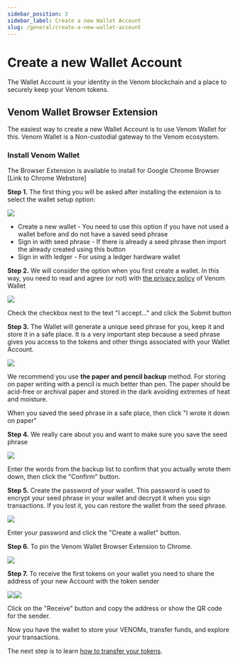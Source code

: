 ```yaml
---
sidebar_position: 3
sidebar_label: Create a new Wallet Account
slug: /general/create-a-new-wallet-account
---
```


# Create a new Wallet Account

The Wallet Account is your identity in the Venom blockchain and a place to securely keep your Venom tokens.

## Venom Wallet Browser Extension <a href="#polkadotjs-browser-extension" id="polkadotjs-browser-extension"></a>

The easiest way to create a new Wallet Account is to use Venom Wallet for this. Venom Wallet is a Non-custodial gateway to the Venom ecosystem.

### Install Venom Wallet

The Browser Extension is available to install for Google Chrome Browser \[Link to Chrome Webstore]

**Step 1.** The first thing you will be asked after installing the extension is to select the wallet setup option:

![](../../../static/img/1.png)

* Create a new wallet - You need to use this option if you have not used a wallet before and do not have a saved seed phrase
* Sign in with seed phrase - If there is already a seed phrase then import the already created using this button
* Sign in with ledger - For using a ledger hardware wallet

**Step 2.** We will consider the option when you first create a wallet. In this way, you need to read and agree (or not) with [the privacy policy](https://venom.foundation/policy.html) of Venom Wallet

![](<../../../static/img/3 (1).png>)

Check the checkbox next to the text "I accept..." and click the Submit button

**Step 3.** The Wallet will generate a unique seed phrase for you, keep it and store it in a safe place. It is a very important step because a seed phrase gives you access to the tokens and other things associated with your Wallet Account.

![](../../../static/img/4.png)

We recommend you use **the paper and pencil backup** method. For storing on paper writing with a pencil is much better than pen. The paper should be acid-free or archival paper and stored in the dark avoiding extremes of heat and moisture.

When you saved the seed phrase in a safe place, then click "I wrote it down on paper"

**Step 4.** We really care about you and want to make sure you save the seed phrase

![](../../../static/img/5.png)

Enter the words from the backup list to confirm that you actually wrote them down, then click the "Confirm" button.

**Step 5.** Create the password of your wallet. This password is used to encrypt your seed phrase in your wallet and decrypt it when you sign transactions. If you lost it, you can restore the wallet from the seed phrase.

![](../../../static/img/6.png)

Enter your password and click the "Create a wallet" button.

**Step 6.** To pin the Venom Wallet Browser Extension to Chrome.

![](<../../../static/img/1 (1).png>)

**Step 7.** To receive the first tokens on your wallet you need to share the address of your new Account with the token sender

![](../../../static/img/7.png)![](../../../static/img/8.png)

Click on the "Receive" button and copy the address or show the QR code for the sender.

Now you have the wallet to store your VENOMs, transfer funds, and explore your transactions.

The next step is to learn [how to transfer your tokens](balance-transfers.md).
